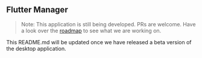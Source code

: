 ## Flutter Manager

> Note: This application is still being developed. PRs are welcome. Have a look over the [roadmap](./roadmap.md) to see what we are working on.

This README.md will be updated once we have released a beta version of the desktop application.
